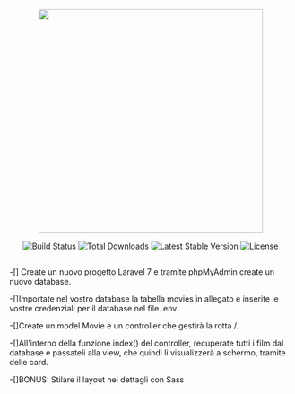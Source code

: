 <p align="center"><a href="https://laravel.com" target="_blank"><img src="https://raw.githubusercontent.com/laravel/art/master/logo-lockup/5%20SVG/2%20CMYK/1%20Full%20Color/laravel-logolockup-cmyk-red.svg" width="400"></a></p>

<p align="center">
<a href="https://travis-ci.org/laravel/framework"><img src="https://travis-ci.org/laravel/framework.svg" alt="Build Status"></a>
<a href="https://packagist.org/packages/laravel/framework"><img src="https://poser.pugx.org/laravel/framework/d/total.svg" alt="Total Downloads"></a>
<a href="https://packagist.org/packages/laravel/framework"><img src="https://poser.pugx.org/laravel/framework/v/stable.svg" alt="Latest Stable Version"></a>
<a href="https://packagist.org/packages/laravel/framework"><img src="https://poser.pugx.org/laravel/framework/license.svg" alt="License"></a>
</p>

## 


-[] Create un nuovo progetto Laravel 7 e tramite phpMyAdmin create un nuovo database.

-[]Importate nel vostro database la tabella movies in allegato e inserite le vostre credenziali per il database nel file .env.


-[]Create un model Movie e un controller che gestirà la rotta /.


-[]All'interno della funzione index() del controller, recuperate tutti i film dal database e passateli alla view,
che quindi li visualizzerà a schermo, tramite delle card.


-[]BONUS:
    Stilare il layout nei dettagli con Sass
